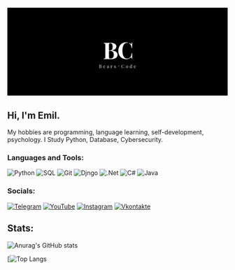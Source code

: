 ![Header](https://github.com/BearsCode/bearscode/blob/main/assets/Header.png)
## Hi, I'm Emil.
My hobbies are programming, language learning, self-development, psychology.
I Study Python, Database, Cybersecurity.

### Languages and Tools:
![Python](https://img.shields.io/badge/-Python-090909?style=for-the-badge&logo=python&logoColor=47C5FB)
![SQL](https://img.shields.io/badge/-SQL-090909?style=for-the-badge&logo=sql&logoColor=097CDB)
![Git](https://img.shields.io/badge/-Git-090909?style=for-the-badge&logo=git&logoColor=F8C52C)
![Djngo](https://img.shields.io/badge/-Django-090909?style=for-the-badge&logo=django&logoColor=E9D54D)
![.Net](https://img.shields.io/badge/-Framework-090909?style=for-the-badge&logo=.net&logoColor=E5D3FF)
![C#](https://img.shields.io/badge/-C%23-090909?style=for-the-badge&logo=C%23&logoColor=E5D3FF)
![Java](https://img.shields.io/badge/-Java-090909?style=for-the-badge&logo=Java&logoColor=E5D3FF)
### Socials:
[![Telegram](https://img.shields.io/badge/-Telegram-090909?style=for-the-badge&logo=telegram&logoColor=27A0D9)](https://t.me/BearsCode)
[![YouTube](https://img.shields.io/badge/-YouTube-090909?style=for-the-badge&logo=YouTube&logoColor=FF0000)](https://www.youtube.com/channel/UCtL35bXnV5Agxfa96dyYeLw)
[![Instagram](https://img.shields.io/badge/-Instagram-090909?style=for-the-badge&logo=instagram&logoColor=B4068E)](https://www.instagram.com/emil_kusumov/)
[![Vkontakte](https://img.shields.io/badge/-Vkontakte-090909?style=for-the-badge&logo=Vk&logoColor=4F7DB3)](https://vk.com/bearscode)

## Stats:

![Anurag's GitHub stats](https://github-readme-stats.vercel.app/api?username=bearscode&show_icons=true&theme=radical)

[![Top Langs](https://github-readme-stats.vercel.app/api/top-langs/?username=bearscode&langs_count=8t&show_icons=true&theme=radical)


